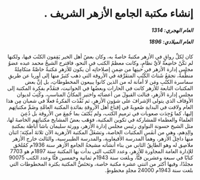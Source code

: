 <h1 dir="rtl">إنشاء مكتبة الجامع الأزهر الشريف  .</h1>

<h5 dir="rtl">العام الهجري:  1314

العام الميلادي: 1896

</h5>

<p dir="rtl">كان لكلِّ رواقٍ في الأزهر مكتبةٌ خاصةٌ به، وكان بعضُ أهل الخير يَقِفون الكتُبَ فيها، ولكنها لم تكُنْ خاضِعةً لأيِّ نظامٍ، وكانت معظمُ الكتب في النحو، فاقترح الشيخُ محمد عبده عضوُ مجلس إدارة الأزهر في حينِها من ضِمنِ إصلاحاتِه أن يكون للأزهرِ مَكتبةٌ خاصَّةٌ متكامِلةٌ منظَّمةٌ، تجمَعُ شَتاتَ الكُتُبِ المتفَرِّقة في الأروقة التي ذهب كثيرٌ منها إلى أوربا عن طريقِ سماسرة الكتُبِ ومَن لا أمانة له من الذين كانوا يبيعون المخطوطاتِ، بل إنَّ بعض المكتبات التابعة للأزهر كانت في الحارات وبعضُها في الحوانيت، فتقَدَّم بفكرة المكتبة إلى مجلسِ إدارة الأزهرِ، فنالت القبولَ من أعضائه واختير المكانُ المناسب، وكُتِبَ لديوان الأوقاف الذي يتولى الإشرافَ على شؤون الأزهرِ، ثم نُفِّذَت الفكرةُ فعلًا في شعبان مِن هذا العام ولاقت في البدايةِ صُعوبةً في إقناع أهل الأروقةِ بفائدةِ المكتبة العامَّةِ وضَمِّ مكتباتِهم إليها، كما وُجِدَت صعوبات في ترميمِ الكتب، ولم يُكتَفَ بما جُمِعَ من الأروقة بل دُعِيَ العلماءُ والعظماء للمشاركة في تكوين المكتبة، فوَهَب بعضُ المشايخ مكتباتِهم الخاصةَ لها، مثل الشيخ حسونة النواوي رئيس مجلس إدارة الأزهر، وورثة سليمان باشا أباظة بمكتبةِ والِدِهم، وهي من أنفَسِ المكتبات الخاصة، وتشغَلُ المكتبة الأزهرية الآن ثلاثةَ أمكِنَة؛ اثنان منها داخِلَ الأزهر، وهما المدرسة الأقبغاوية، والمدرسة الطيبرسية، والثالث خارج الأزهر ملاصِق له وهو الطابِقُ الثاني من بناء أنشأته مشيخةُ الجامع الأزهر سنة 1936م كمُلحَق للإدارة العامة المجاورة للأزهرِ، وعدد الكتب التي بدأت بها المكتبة سنة 1897م هو 7703 كتابًا في سبعة وعشرين فنًّا، وبلغت سنة 1943م ثمانية وخمسين فنًّا وعدد الكتب 90075 مجلدًا، وفيها أكثر من اثنتي عشرة مكتبة خاصة، وتختَصُّ المكتبة بكثرة المخطوطات التي بلغت سنة 1943م 24000 مجلدٍ مخطوطٍ.</p></br>
